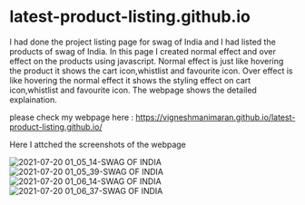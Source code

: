 # latest-product-listing.github.io

I had done the project listing page for swag of India and I had listed the products of swag of India. In this page I created normal effect and over effect on the products using javascript. Normal effect is just like hovering the product it shows the cart icon,whistlist and favourite icon. Over effect is like hovering the normal effect it shows the styling effect on cart icon,whistlist and favourite icon.
The webpage shows the detailed explaination.

please check my webpage here : https://vigneshmanimaran.github.io/latest-product-listing.github.io/

Here I attched the screenshots of the webpage

![2021-07-20 01_05_14-SWAG OF INDIA](https://user-images.githubusercontent.com/76697341/126242901-fe049b2b-da88-4282-9816-de6d621e3463.png)
![2021-07-20 01_05_39-SWAG OF INDIA](https://user-images.githubusercontent.com/76697341/126242902-14f8c565-7fcb-4af6-875b-63fa12612361.png)
![2021-07-20 01_06_14-SWAG OF INDIA](https://user-images.githubusercontent.com/76697341/126242905-965c7190-4560-4a12-96c0-43eff7b221f3.png)
![2021-07-20 01_06_37-SWAG OF INDIA](https://user-images.githubusercontent.com/76697341/126242906-fda2fdbe-f05b-4a11-8345-fb829588a0c1.png)
